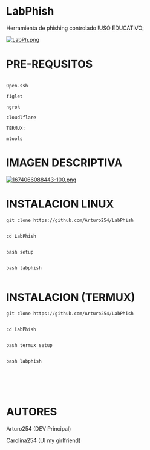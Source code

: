 # LabPhish
Herramienta de phishing controlado  !USO EDUCATIVO¡ 

[![LabPh.png](https://i.postimg.cc/L8JMNv7J/LabPh.png)](https://postimg.cc/fVQFb7Ms)


# PRE-REQUSITOS 

``` 

Open-ssh

figlet

ngrok 

cloudlflare 

TERMUX: 

mtools

``` 

# IMAGEN DESCRIPTIVA

[![1674066088443-100.png](https://i.postimg.cc/SKzHx0gD/1674066088443-100.png)](https://postimg.cc/WDT55yLk)




# INSTALACION LINUX 


``` 
git clone https://github.com/Arturo254/LabPhish


cd LabPhish


bash setup 


bash labphish


``` 

# INSTALACION (TERMUX)


```
git clone https://github.com/Arturo254/LabPhish


cd LabPhish


bash termux_setup 


bash labphish






``` 


# AUTORES 



Arturo254 (DEV Principal)


Carolina254 (UI my girlfriend)

